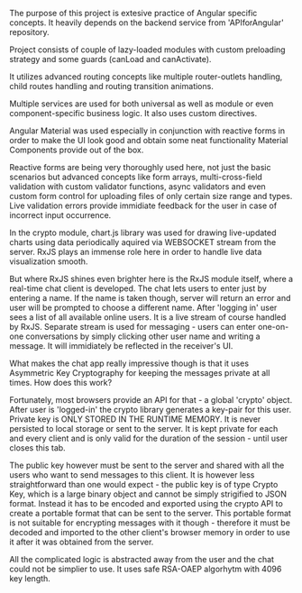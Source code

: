 The purpose of this project is extesive practice of Angular specific concepts. 
It heavily depends on the backend service from 'APIforAngular' repository.

Project consists of couple of lazy-loaded modules with custom preloading strategy and some guards (canLoad and canActivate).

It utilizes advanced routing concepts like multiple router-outlets handling, child routes handling and routing transition animations.

Multiple services are used for both universal as well as module or even component-specific business logic. It also uses custom directives.

Angular Material was used especially in conjunction with reactive forms in order to make the UI look good and obtain some neat functionality Material Components provide out of the box.

Reactive forms are being very thoroughly used here, not just the basic scenarios but advanced concepts like form arrays, multi-cross-field validation with custom validator functions, async validators and even custom form control for uploading files of only certain size range and types. Live validation errors provide immidiate feedback for the user in case of incorrect input occurrence.

In the crypto module, chart.js library was used for drawing live-updated charts using data periodically aquired via WEBSOCKET stream from the server. RxJS plays an immense role here in order to handle live data visualization smooth.

But where RxJS shines even brighter here is the RxJS module itself, where a real-time chat client is developed. The chat lets users to enter just by entering a name. If the name is taken though, server will return an error and user will be prompted to choose a different name. 
After 'logging in' user sees a list of all available online users. It is a live stream of course handled by RxJS. Separate stream is used for messaging - users can enter one-on-one conversations by simply clicking other user name and writing a message. It will immidiately be reflected in the receiver's UI. 

What makes the chat app really impressive though is that it uses Asymmetric Key Cryptography for keeping the messages private at all times. How does this work?

Fortunately, most browsers provide an API for that - a global 'crypto' object. After user is 'logged-in' the crypto library generates a key-pair for this user. Private key is ONLY STORED IN THE RUNTIME MEMORY. It is never persisted to local storage or sent to the server. It is kept private for each and every client and is only valid for the duration of the session - until user closes this tab.

The public key however must be sent to the server and shared with all the users who want to send messages to this client. It is however less straightforward than one would expect - the public key is of type Crypto Key, which is a large binary object and cannot be simply strigified to JSON format. Instead it has to be encoded and exported using the crypto API to create a portable format that can be sent to the server. This portable format is not suitable for encrypting messages with it though - therefore it must be decoded and imported to the other client's browser memory in order to use it after it was obtained from the server.

All the complicated logic is abstracted away from the user and the chat could not be simplier to use. It uses safe RSA-OAEP algorhytm with 4096 key length.







